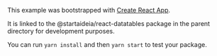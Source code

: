 This example was bootstrapped with [Create React App](https://github.com/facebook/create-react-app).

It is linked to the @startaideia/react-datatables package in the parent directory for development purposes.

You can run `yarn install` and then `yarn start` to test your package.
